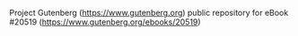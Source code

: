 Project Gutenberg (https://www.gutenberg.org) public repository for eBook #20519 (https://www.gutenberg.org/ebooks/20519)
